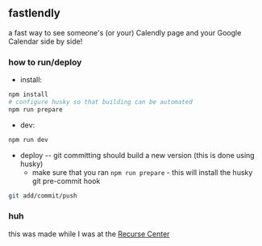 ## fastlendly

a fast way to see someone's (or your) Calendly page and your Google Calendar side by side!

### how to run/deploy

- install:

```bash
npm install
# configure husky so that building can be automated
npm run prepare
```

- dev:

```bash
npm run dev
```

- deploy -- git committing should build a new version (this is done using husky)
  - make sure that you ran `npm run prepare` - this will install the husky git pre-commit hook

```bash
git add/commit/push
```

### huh

this was made while I was at the [Recurse Center](https://www.recurse.com/)
